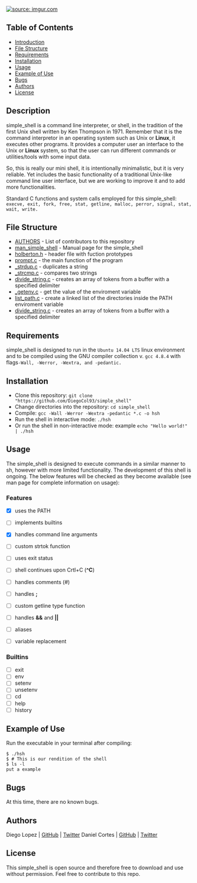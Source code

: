 <a href="https://imgur.com/tJA0FHf"><img src="https://i.imgur.com/tJA0FHf.png" title="source: imgur.com" /></a>

## Table of Contents
* [Introduction](#Introduction)
* [File Structure](#file-structure)
* [Requirements](#requirements)
* [Installation](#installation)
* [Usage](#usage)
* [Example of Use](#example-of-use)
* [Bugs](#bugs)
* [Authors](#authors)
* [License](#license)

## Description
simple_shell is a command line interpreter, or shell, in the tradition of the first Unix shell written by Ken Thompson in 1971. Remember that it is the command interpretor in an operating system such as Unix or **Linux**, it executes other programs. It provides a computer user an interface to the Unix or **Linux** system, so that the user can run different commands or utilities/tools with some input data.

So, this is really our mini shell, it  is intentionally minimalistic, but it is very reliable. Yet includes the basic functionality of a traditional Unix-like command line user interface, but we are working to improve it and to add more functionalities.

Standard C functions  and system calls employed for this simple_shell:
 `execve, exit, fork, free, stat, getline, malloc, perror, signal, stat, wait, write.`

## File Structure
* [AUTHORS](AUTHORS) - List of contributors to this repository
* [man_simple_shell](man_simple_shell) - Manual page for the simple_shell
* [holberton.h](shell.h) - header file with fuction prototypes
* [prompt.c](prompt.c) - the main function of the program
* [_strdup.c](strdup.c) - duplicates a string
* [_strcmp.c](strcmp.c) - compares two strings
* [divide_string.c](divide_string.c) - creates an array of tokens from a buffer with a specified delimiter
* [_getenv.c](_getenv.c) - get the value of the enviroment variable
* [list_path.c](list_path.c) - create a linked list of the directories inside the PATH enviroment variable
* [divide_string.c](divide_string.c) - creates an array of tokens from a buffer with a specified delimiter

## Requirements

simple_shell is designed to run in the `Ubuntu 14.04 LTS` linux environment and to be compiled using the GNU compiler collection v. `gcc 4.8.4` with flags`-Wall, -Werror, -Wextra, and -pedantic.`

## Installation

   - Clone this repository: `git clone "https://github.com/DiegoCol93/simple_shell"`
   - Change directories into the repository: `cd simple_shell`
   - Compile: `gcc -Wall -Werror -Wextra -pedantic *.c -o hsh`
   - Run the shell in interactive mode: `./hsh`
   - Or run the shell in non-interactive mode: example `echo "Hello world!" | ./hsh`

## Usage

The simple_shell is designed to execute commands in a similar manner to sh, however with more limited functionality. The development of this shell is ongoing. The below features will be checked as they become available (see man page for complete information on usage):

### Features
- [x] uses the PATH
- [ ] implements builtins
- [x] handles command line arguments
- [ ] custom strtok function
- [ ] uses exit status
- [ ] shell continues upon Crtl+C (**^C**)
- [ ] handles comments (#)
- [ ] handles **;**
- [ ] custom getline type function
- [ ] handles **&&** and **||**
- [ ] aliases
- [ ] variable replacement


### Builtins

- [ ] exit
- [ ] env
- [ ] setenv
- [ ] unsetenv
- [ ] cd
- [ ] help
- [ ] history

## Example of Use
Run the executable in your terminal after compiling:
```
$ ./hsh
$ # This is our rendition of the shell
$ ls -l
put a example
```
## Bugs
At this time, there are no known bugs.

## Authors
Diego Lopez | [GitHub](https://github.com/DiegoCol93) | [Twitter](https://twitter.com/LopezDfelo93)
Daniel Cortes | [GitHub](https://github.com/el-dani-cortes) | [Twitter](https://twitter.com/El_Dani_Cortes)

## License
This simple_shell is open source and therefore free to download and use without permission. Feel free to contribute to this repo.
